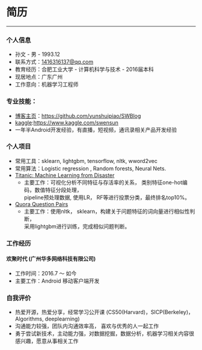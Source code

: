 # 简历
---

### 个人信息
* 孙文 - 男  -  1993.12  
* 联系方式：1416316137@qq.com 
* 教育经历：合肥工业大学 - 计算机科学与技术 - 2016届本科 
* 现居地点：广东广州
* 工作意向：机器学习工程师

### 专业技能：
* [博客主页](https://github.com/yunshuipiao/SWBlog)：https://github.com/yunshuipiao/SWBlog
* [kaggle](https://www.kaggle.com/swensun):https://www.kaggle.com/swensun
* 一年半Android开发经验，有直播，短视频，通讯录相关产品开发经验  

### 个人项目
* 常用工具：sklearn, lightgbm, tensorflow, nltk, wword2vec
* 常用算法：Logistic regression , Random forests, Neural Nets.
* [Titanic: Machine Learning from Disaster](https://www.kaggle.com/c/titanic)
   * 主要工作：可视化分析不同特征与存活率的关系， 类别特征one-hot编码，数值特征分段处理，  
              pipeline预处理数据, 使用LR， RF等进行投票分类，最终排名top10%。
* [Quora Question Pairs](https://www.kaggle.com/c/quora-question-pairs)
  * 主要工作：使用nltk， sklearn，构建关于问题特征的词向量进行相似性判断，  
  采用lightgbm进行训练，完成相似问题判断。
              
  

### 工作经历
#### 欢聚时代 (广州华多网络科技有限公司) 
* 工作时间：2016.7 ～ 如今
* 主要工作：Android 移动客户端开发

### 自我评价
* 热爱开源，热爱分享，经常学习公开课 (CS50(Harvard)，SICP(Berkeley)，Algorithms, deeplearning)
* 沟通能力较强，团队内沟通效率高， 喜欢与优秀的人一起工作
* 勇于尝试新技术，主动能力强，对数据挖掘，数据分析，机器学习相关内容很感兴趣，愿意从事相关工作


